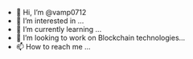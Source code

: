 - 👋 Hi, I’m @vamp0712
- 👀 I’m interested in ...
- 🌱 I’m currently learning ...
- 💞️ I’m looking to work on  Blockchain technologies...
- 📫 How to reach me ...

<!---
vamp0712/vamp0712 is a ✨ special ✨ repository because its `README.md` (this file) appears on your GitHub profile.
You can click the Preview link to take a look at your changes.
--->
